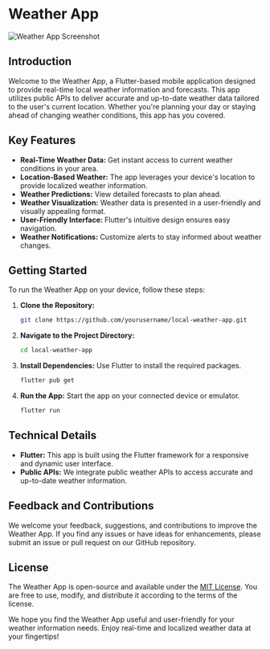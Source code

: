 # Weather App

![Weather App Screenshot](screenshot.png)

## Introduction

Welcome to the Weather App, a Flutter-based mobile application designed to provide real-time local weather information and forecasts. This app utilizes public APIs to deliver accurate and up-to-date weather data tailored to the user's current location. Whether you're planning your day or staying ahead of changing weather conditions, this app has you covered.

## Key Features

- **Real-Time Weather Data:** Get instant access to current weather conditions in your area.
- **Location-Based Weather:** The app leverages your device's location to provide localized weather information.
- **Weather Predictions:** View detailed forecasts to plan ahead.
- **Weather Visualization:** Weather data is presented in a user-friendly and visually appealing format.
- **User-Friendly Interface:** Flutter's intuitive design ensures easy navigation.
- **Weather Notifications:** Customize alerts to stay informed about weather changes.

## Getting Started

To run the Weather App on your device, follow these steps:

1. **Clone the Repository:**
   ```bash
   git clone https://github.com/yourusername/local-weather-app.git
   ```

2. **Navigate to the Project Directory:**
   ```bash
   cd local-weather-app
   ```

3. **Install Dependencies:**
   Use Flutter to install the required packages.
   ```bash
   flutter pub get
   ```

4. **Run the App:**
   Start the app on your connected device or emulator.
   ```bash
   flutter run
   ```

## Technical Details

- **Flutter:** This app is built using the Flutter framework for a responsive and dynamic user interface.
- **Public APIs:** We integrate public weather APIs to access accurate and up-to-date weather information.

## Feedback and Contributions

We welcome your feedback, suggestions, and contributions to improve the Weather App. If you find any issues or have ideas for enhancements, please submit an issue or pull request on our GitHub repository.

## License

The Weather App is open-source and available under the [MIT License](LICENSE). You are free to use, modify, and distribute it according to the terms of the license.

We hope you find the Weather App useful and user-friendly for your weather information needs. Enjoy real-time and localized weather data at your fingertips!
